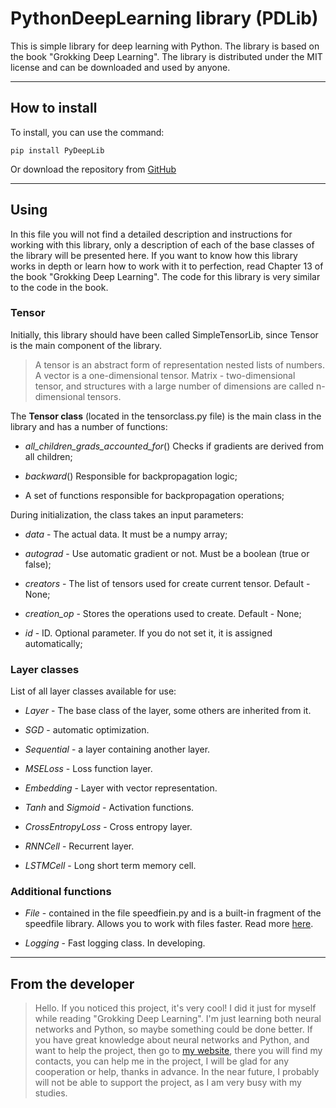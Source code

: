 # **PythonDeepLearning library (PDLib)** #

This is simple library for deep learning with Python. 
The library is based on the book "Grokking Deep Learning".
The library is distributed under the MIT license and can be downloaded and used by anyone.

----------


## How to install ##
To install, you can use the command:

    pip install PyDeepLib

Or download the repository from [GitHub](https://github.com/y-a-r-i-k/PDLib)

----------

## Using ##
In this file you will not find a detailed description and instructions for working with this library, only a description of each of the base classes of the library will be presented here.
If you want to know how this library works in depth or learn how to work with it to perfection, read Chapter 13 of the book "Grokking Deep Learning". The code for this library is very similar to the code in the book.

### Tensor ###
Initially, this library should have been called SimpleTensorLib, since Tensor is the main component of the library.
> A tensor is an abstract form of representation
> nested lists of numbers. A vector is a one-dimensional tensor. Matrix -
> two-dimensional tensor, and structures with a large number of dimensions are called
> n-dimensional tensors.
  
The **Tensor class** (located in the tensorclass.py file) is the main class in the library and has a number of functions:   
  
- *all_children_grads_accounted_for*() Checks if gradients are derived from all children;
  
- *backward*() Responsible for backpropagation logic;
  
- A set of functions responsible for backpropagation operations;
  
  
During initialization, the class takes an input parameters:
  
- *data* - The actual data. It must be a numpy array;
  
- *autograd* - Use automatic gradient or not. Must be a boolean (true or false);
  
- *creators* - The list of tensors used for create current tensor. Default - None;
  
- *creation_op* - Stores the operations used to create. Default - None;
  
- *id* - ID. Optional parameter. If you do not set it, it is assigned automatically;
  
  
### Layer classes ###
  
List of all layer classes available for use:
  
- *Layer* - The base class of the layer, some others are inherited from it.
  
- *SGD* - automatic optimization.
  
- *Sequential* - a layer containing another layer.
  
- *MSELoss* - Loss function layer.
  
- *Embedding* - Layer with vector representation.
  
- *Tanh* and *Sigmoid* - Activation functions.
  
- *CrossEntropyLoss* - Cross entropy layer.
  
- *RNNCell* - Recurrent layer.
  
- *LSTMCell* - Long short term memory cell.
  
  
### Additional functions ###

- *File* - contained in the file speedfiein.py and is a built-in fragment of the speedfile library. Allows you to work with files faster. Read more [here](https://github.com/y-a-r-i-k/SpeedFile-for-Python).
  
- *Logging* - Fast logging class. In developing.

 
----------


## From the developer ##

> Hello. If you noticed this project, it's very cool! I did it just for myself while reading "Grokking Deep Learning". I'm just learning both neural networks and Python, so maybe something could be done better. If you have great knowledge about neural networks and Python, and want to help the project, then go to [my website](https://y-a-r-i-k.github.io/), there you will find my contacts, you can help me in the project, I will be glad for any cooperation or help, thanks in advance. In the near future, I probably will not be able to support the project, as I am very busy with my studies.
  
  